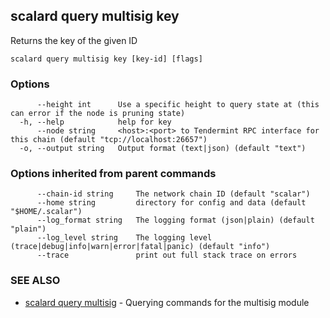 ## scalard query multisig key

Returns the key of the given ID

```
scalard query multisig key [key-id] [flags]
```

### Options

```
      --height int      Use a specific height to query state at (this can error if the node is pruning state)
  -h, --help            help for key
      --node string     <host>:<port> to Tendermint RPC interface for this chain (default "tcp://localhost:26657")
  -o, --output string   Output format (text|json) (default "text")
```

### Options inherited from parent commands

```
      --chain-id string     The network chain ID (default "scalar")
      --home string         directory for config and data (default "$HOME/.scalar")
      --log_format string   The logging format (json|plain) (default "plain")
      --log_level string    The logging level (trace|debug|info|warn|error|fatal|panic) (default "info")
      --trace               print out full stack trace on errors
```

### SEE ALSO

- [scalard query multisig](scalard_query_multisig.md) - Querying commands for the multisig module
